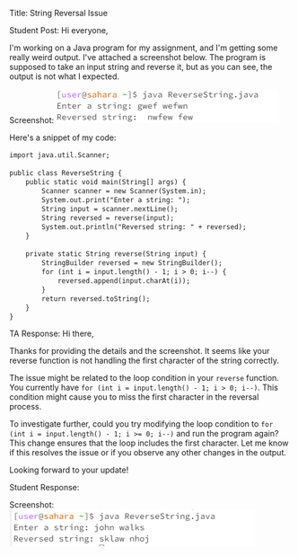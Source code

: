 Title: String Reversal Issue

Student Post:
Hi everyone,

I'm working on a Java program for my assignment, and I'm getting some really weird output. I've attached a screenshot below. 
The program is supposed to take an input string and reverse it, but as you can see, the output is not what I expected.

Screenshot: ![Image](Lab5ss1.png)

Here's a snippet of my code:

```
import java.util.Scanner;

public class ReverseString {
    public static void main(String[] args) {
        Scanner scanner = new Scanner(System.in);
        System.out.print("Enter a string: ");
        String input = scanner.nextLine();
        String reversed = reverse(input);
        System.out.println("Reversed string: " + reversed);
    }

    private static String reverse(String input) {
        StringBuilder reversed = new StringBuilder();
        for (int i = input.length() - 1; i > 0; i--) {
            reversed.append(input.charAt(i));
        }
        return reversed.toString();
    }
}
```

TA Response:
Hi there,

Thanks for providing the details and the screenshot. It seems like your reverse function is not handling the first character of the string correctly.

The issue might be related to the loop condition in your `reverse` function. You currently have `for (int i = input.length() - 1; i > 0; i--)`. This condition might cause you to miss the first character in the reversal process.

To investigate further, could you try modifying the loop condition to `for (int i = input.length() - 1; i >= 0; i--)` and run the program again? This change ensures that the loop includes the first character. Let me know if this resolves the issue or if you observe any other changes in the output.

Looking forward to your update!

Student Response:

Screenshot: ![Image](lab5ss2.png)







